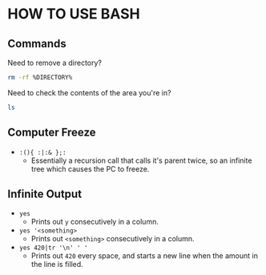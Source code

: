 # HOW TO USE BASH

## Commands

Need to remove a directory?

```bash
rm -rf %DIRECTORY%
```

Need to check the contents of the area you're in?

```bash
ls
```

## Computer Freeze

- `:(){ :|:& };:`
  - Essentially a recursion call that calls it's parent twice, so an infinite tree which causes the PC to freeze.

## Infinite Output

- `yes`
  - Prints out `y` consecutively in a column.
- `yes '<something>`
  - Prints out `<something>` consecutively in a column.
- `yes 420|tr '\n' ' '`
  - Prints out `420` every space, and starts a new line when the amount in the line is filled.
